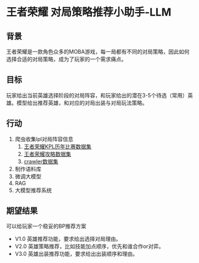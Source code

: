 # 王者荣耀 对局策略推荐小助手-LLM

## 背景

王者荣耀是一款角色众多的MOBA游戏，每一局都有不同的对局策略，因此如何选择合适的对局策略，成为了玩家的一个需求痛点。

## 目标

玩家给出当前英雄选择阶段的对局阵容，和玩家给出的潜在3-5个待选（常用）英雄。模型给出推荐英雄，和对应的对局出装与对局玩法策略。  

## 行动

1. 爬虫收集lpl对局阵容信息
   1. [王者荣耀KPL历年比赛数据集](./王者荣耀KPL历年比赛数据/README.md)
   2. [王者荣耀攻略数据集](./王者荣耀攻略/README.md)
   3. [crawler数据集](./crawler_data/README.md)
2. 制作语料库
3. 微调大模型  
4. RAG  
5. 大模型推荐系统

## 期望结果

可以给玩家一个稳妥的BP推荐方案

- V1.0 英雄推荐功能，要求给出选择对局理由。  
- V2.0 英雄策略推荐，比如技能加点顺序，优先和谁合作or对弈。  
- V3.0 英雄出装推荐功能，要求给出出装顺序和理由。  
